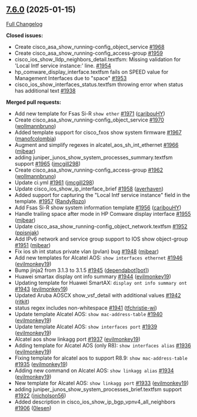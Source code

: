 ## [7.6.0](https://github.com/networktocode/ntc-templates/tree/7.6.0) (2025-01-15)

[Full Changelog](https://github.com/networktocode/ntc-templates/compare/v7.5.0...7.6.0)

**Closed issues:**

- Create cisco\_asa\_show\_running-config\_object\_service [\#1968](https://github.com/networktocode/ntc-templates/issues/1968)
- Create cisco\_asa\_show\_running-config\_access-group [\#1959](https://github.com/networktocode/ntc-templates/issues/1959)
- cisco\_ios\_show\_lldp\_neighbors\_detail.textfsm: Missing validation for 'Local Intf service instance:' line. [\#1954](https://github.com/networktocode/ntc-templates/issues/1954)
- hp\_comware\_display\_interface.textfsm fails on SPEED value for Management Interfaces due to "space" [\#1953](https://github.com/networktocode/ntc-templates/issues/1953)
- cisco\_ios\_show\_interfaces\_status.textfsm throwing error when status has additional text [\#1938](https://github.com/networktocode/ntc-templates/issues/1938)

**Merged pull requests:**

- Add new template for Fsas Si-R `show ether` [\#1971](https://github.com/networktocode/ntc-templates/pull/1971) ([caribouHY](https://github.com/caribouHY))
- Create cisco\_asa\_show\_running-config\_object\_service [\#1970](https://github.com/networktocode/ntc-templates/pull/1970) ([wollmannbruno](https://github.com/wollmannbruno))
- Added template support for cisco\_fxos show system firmware [\#1967](https://github.com/networktocode/ntc-templates/pull/1967) ([manofcolombia](https://github.com/manofcolombia))
- Augment and simplify regexes in alcatel\_aos\_sh\_int\_ethernet [\#1966](https://github.com/networktocode/ntc-templates/pull/1966) ([mjbear](https://github.com/mjbear))
- adding juniper\_junos\_show\_system\_processes\_summary.textfsm support  [\#1965](https://github.com/networktocode/ntc-templates/pull/1965) ([jmcgill298](https://github.com/jmcgill298))
- Create cisco\_asa\_show\_running-config\_access-group [\#1962](https://github.com/networktocode/ntc-templates/pull/1962) ([wollmannbruno](https://github.com/wollmannbruno))
- Update ci.yml [\#1961](https://github.com/networktocode/ntc-templates/pull/1961) ([jmcgill298](https://github.com/jmcgill298))
- Update cisco\_ios\_show\_ip\_interface\_brief [\#1958](https://github.com/networktocode/ntc-templates/pull/1958) ([averhaven](https://github.com/averhaven))
- Added support for capturing the "Local Intf service instance" field in the template. [\#1957](https://github.com/networktocode/ntc-templates/pull/1957) ([RandyRozo](https://github.com/RandyRozo))
- Add Fsas Si-R show system information template [\#1956](https://github.com/networktocode/ntc-templates/pull/1956) ([caribouHY](https://github.com/caribouHY))
- Handle trailing space after mode in HP Comware display interface [\#1955](https://github.com/networktocode/ntc-templates/pull/1955) ([mjbear](https://github.com/mjbear))
- Update cisco\_asa\_show\_running-config\_object\_network.textfsm [\#1952](https://github.com/networktocode/ntc-templates/pull/1952) ([ppisnjak](https://github.com/ppisnjak))
- Add IPv6 network and service group support to IOS show object-group [\#1951](https://github.com/networktocode/ntc-templates/pull/1951) ([mjbear](https://github.com/mjbear))
- Fix ios sh int status private vlan \(pvlan\) bug [\#1948](https://github.com/networktocode/ntc-templates/pull/1948) ([mjbear](https://github.com/mjbear))
- Add new templates for Alcatel AOS: `show interfaces ethernet` [\#1946](https://github.com/networktocode/ntc-templates/pull/1946) ([evilmonkey19](https://github.com/evilmonkey19))
- Bump jinja2 from 3.1.3 to 3.1.5 [\#1945](https://github.com/networktocode/ntc-templates/pull/1945) ([dependabot[bot]](https://github.com/apps/dependabot))
- Huawei smartax display ont info summary [\#1944](https://github.com/networktocode/ntc-templates/pull/1944) ([evilmonkey19](https://github.com/evilmonkey19))
- Updating template for Huawei SmartAX: `display ont info summary ont` [\#1943](https://github.com/networktocode/ntc-templates/pull/1943) ([evilmonkey19](https://github.com/evilmonkey19))
- Updated Aruba AOSCX show\_vsf\_detail with additional values [\#1942](https://github.com/networktocode/ntc-templates/pull/1942) ([ritkit](https://github.com/ritkit))
- status regex includes non-whitespace [\#1941](https://github.com/networktocode/ntc-templates/pull/1941) ([tfchristie-wi](https://github.com/tfchristie-wi))
- Update template Alcatel AOS: `show mac-address-table` [\#1940](https://github.com/networktocode/ntc-templates/pull/1940) ([evilmonkey19](https://github.com/evilmonkey19))
- Update template Alcatel AOS: `show interfaces port` [\#1939](https://github.com/networktocode/ntc-templates/pull/1939) ([evilmonkey19](https://github.com/evilmonkey19))
- Alcatel aos show linkagg port [\#1937](https://github.com/networktocode/ntc-templates/pull/1937) ([evilmonkey19](https://github.com/evilmonkey19))
- Adding template for Alcatel AOS \(only R8\): `show interfaces alias` [\#1936](https://github.com/networktocode/ntc-templates/pull/1936) ([evilmonkey19](https://github.com/evilmonkey19))
- Fixing template for alcatel aos to support R8.9: `show mac-address-table` [\#1935](https://github.com/networktocode/ntc-templates/pull/1935) ([evilmonkey19](https://github.com/evilmonkey19))
- Adding new command on Alcatel AOS: `show linkagg alias` [\#1934](https://github.com/networktocode/ntc-templates/pull/1934) ([evilmonkey19](https://github.com/evilmonkey19))
- New template for Alcatel AOS: `show linkagg port` [\#1933](https://github.com/networktocode/ntc-templates/pull/1933) ([evilmonkey19](https://github.com/evilmonkey19))
- adding juniper\_junos\_show\_system\_processes\_brief.textfsm support [\#1922](https://github.com/networktocode/ntc-templates/pull/1922) ([jnicholson56](https://github.com/jnicholson56))
- Added description in cisco\_ios\_show\_ip\_bgp\_vpnv4\_all\_neighbors [\#1906](https://github.com/networktocode/ntc-templates/pull/1906) ([0lesen](https://github.com/0lesen))
